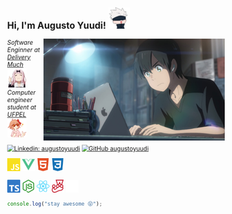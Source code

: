 <h2>
  Hi, I'm Augusto Yuudi!
  <img src="/.github/jujutsu-gojou.png" width="50">
</h2>

<img align='right' src="/.github/pc.jpeg" width="420">

<p>
  <em>
    Software Enginner at <a href="https://www.deliverymuch.com.br/">Delivery Much</a>
    <img src="/.github/chika.png" width="45">
    </br>
    Computer engineer student at <a href="https://portal.ufpel.edu.br/en/">UFPEL</a>
    <img src="/.github/sayori.png" width="45"> 
  </em>
</p>

[![Linkedin: augustoyuudi](https://img.shields.io/badge/LinkedIn-%230A66C2?logo=linkedIn)](https://www.linkedin.com/in/augustoyuudi/)
[![GitHub augustoyuudi](https://img.shields.io/github/followers/augustoyuudi?style=social)](https://github.com/augustoyuudi)
 

<img src="/.github/javascript.svg" width="30"> <img src="/.github/vuedotjs.svg" width="30">
<img src="/.github/html5.svg" width="30">
<img src="/.github/css3.svg" width="30">
<br /><br />
<img src="/.github/typescript.svg" width="30">
<img src="/.github/nodedotjs.svg" width="30">
<img src="/.github/react.svg" width="30">
<img src="/.github/jest.svg" width="30">
<img src="/.github/express.svg" width="30">

```javascript
console.log("stay awesome 😝");
```

<!--
**augustoyuudi/augustoyuudi** is a ✨ _special_ ✨ repository because its `README.md` (this file) appears on your GitHub profile.

Here are some ideas to get you started:

- 🔭 I’m currently working on ...
- 🌱 I’m currently learning ...
- 👯 I’m looking to collaborate on ...
- 🤔 I’m looking for help with ...
- 💬 Ask me about ...
- 📫 How to reach me: ...
- 😄 Pronouns: ...
- ⚡ Fun fact: ...
-->
